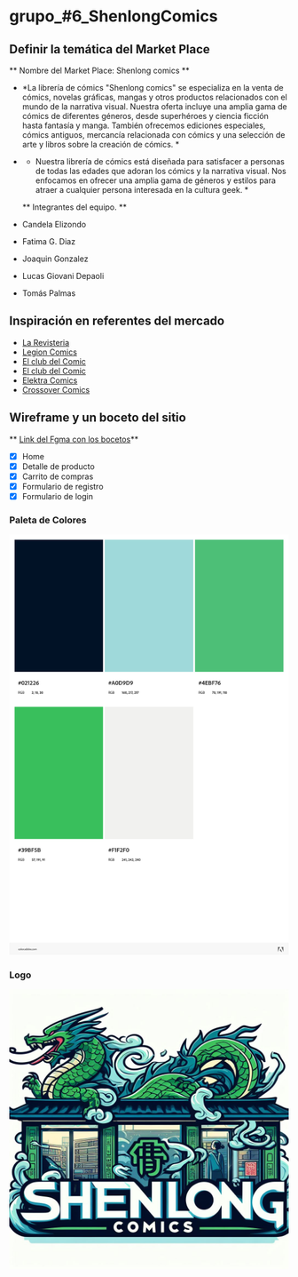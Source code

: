 # grupo_#6_ShenlongComics #

## Definir la temática del Market Place ##

** Nombre del Market Place: Shenlong comics **
* *La librería de cómics "Shenlong comics" se especializa en la venta de cómics, novelas gráficas, mangas y otros productos relacionados con el mundo de la narrativa visual. Nuestra oferta incluye una amplia gama de cómics de diferentes géneros, desde superhéroes y ciencia ficción hasta fantasía y manga. También ofrecemos ediciones especiales, cómics antiguos, mercancía relacionada con cómics y una selección de arte y libros sobre la creación de cómics. *
* * Nuestra librería de cómics está diseñada para satisfacer a personas de todas las edades que adoran los cómics y la narrativa visual. Nos enfocamos en ofrecer una amplia gama de géneros y estilos para atraer a cualquier persona interesada en la cultura geek. *

  ** Integrantes del equipo. **
 * Candela Elizondo
 * Fatima G. Diaz
 * Joaquin Gonzalez
 * Lucas Giovani Depaoli
 * Tomás Palmas

## Inspiración en referentes del mercado ##
*  [La Revisteria](https://www.larevisteriacomics.com/)
*  [Legion Comics](https://legioncomics.com.ar/?gclid=CjwKCAjw7c2pBhAZEiwA88pOF_ujKBgkKBJ7FuWjho0r3lBGy7u1JuYz7VxVvdbwaLAOucKaRy3iihoCbSkQAvD_BwE#!/-inicio-novedades-2/)
*  [El club del Comic](http://www.clubdelcomic.com.ar/)
*  [El club del Comic](http://www.clubdelcomic.com.ar/)
*  [Elektra Comics](https://www.elektracomics.com.ar/)
*  [Crossover Comics](https://www.crossover-comics.com/)
 

## Wireframe y un boceto del sitio ##
** [Link del Fgma con los bocetos](https://www.figma.com/proto/NlyXyLDtrpoGPDma7o6e6w/Proyecto-DH?type=design&node-id=69-2863&t=CvuDnhpG11U7kjSz-1&scaling=scale-down&page-id=0%3A1&mode=design )**

- [x] Home
- [x] Detalle de producto
- [x] Carrito de compras
- [x] Formulario de registro
- [x] Formulario de login
### Paleta de Colores ###

![Paleta de Colores](Public/Paleta-colores.jpeg)

### Logo ###
![Logo](Public/img/Logo.jpeg)
